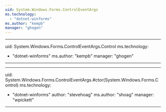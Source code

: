 ```yaml
---
uid: System.Windows.Forms.ControlEventArgs
ms.technology: 
  - "dotnet-winforms"
ms.author: "kempb"
manager: "ghogen"
---
```


---
uid: System.Windows.Forms.ControlEventArgs.Control
ms.technology: 
  - "dotnet-winforms"
ms.author: "kempb"
manager: "ghogen"
---

---
uid: System.Windows.Forms.ControlEventArgs.#ctor(System.Windows.Forms.Control)
ms.technology: 
  - "dotnet-winforms"
author: "stevehoag"
ms.author: "shoag"
manager: "wpickett"
---
